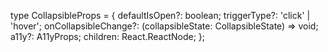 type CollapsibleProps = {
    defaultIsOpen?: boolean;
    triggerType?: 'click' | 'hover';
    onCollapsibleChange?: (collapsibleState: CollapsibleState) => void;
    a11y?: A11yProps;
    children: React.ReactNode;
};